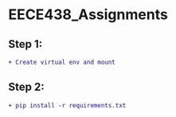# EECE438_Assignments


## Step 1:
```diff 
+ Create virtual env and mount
```

## Step 2: 
```diff
+ pip install -r requirements.txt
```


